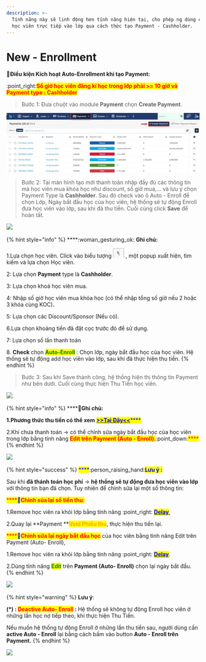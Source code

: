 ```yaml
---
description: >-
  Tính năng này sẽ linh động hơn tính năng hiện tại, cho phép ng dùng có thể add
  học viên trực tiếp vào lớp qua cách thức tạo Payment - Cashholder.
---
```


# New - Enrollment

:tada:**Điều kiện Kích hoạt Auto-Enrollment khi tạo Payment:**&#x20;

:point\_right:<mark style="color:red;">**Số giờ học viên đăng kí học trong lớp phải >= 10 giờ và Payment type : Cashholder**</mark>

> Bước 1: Đưa chuột vào module **Payment** chọn **Create Payment**.

![](../.gitbook/assets/payment1.jpg)

> Bước 2:&#x20;
> Tại màn hình tạo mới thanh toán nhập đầy đủ các thông tin mà học viên mua khóa học như discount, số giờ mua,... và lưu ý chọn Payment Type là **Cashholder**. Sau đó check vào ô Auto - Enroll để chọn Lớp, Ngày bắt đầu học của học viên, hệ thống sẽ tự động Enroll đưa học viên vào lớp, sau khi đã thu tiền. Cuối cùng click **Save** để hoàn tất.

![](../.gitbook/assets/New\_Auto1.png)

{% hint style="info" %}
****:woman\_gesturing\_ok: **Ghi chú:**

1.Lựa chọn học viên.&#x20;
Click vào biểu tượng ![](../.gitbook/assets/Enroll4.png) , một popup xuất hiện, tìm kiếm và lựa chọn Học viên.

2: Lựa chọn **Payment** type là **Cashholder**.

3: Lựa chọn khoá học viên mua.

4: Nhập số giờ học viên mua khóa học (có thể nhập tổng số giờ nếu 2 hoặc 3 khóa cùng KOC)**.**

5: Lựa chọn các Discount/Sponsor (Nếu có).

6.Lựa chọn khoảng tiền đã đặt cọc trước đó để sử dụng.

7: Lựa chọn số lần thanh toán

8\. **Check** chọn <mark style="color:green;">**Auto-Enroll**</mark> : Chọn lớp, ngày bắt đầu học của học viên. Hệ thống sẽ tự động add học viên vào lớp, sau khi đã thực hiện thu tiền.
{% endhint %}

> Bước 3: Sau khi Save thành công, hệ thống hiện thị thông tin Payment như bên dưới. Cuối cùng thực hiện Thu Tiền học viên.

![](../.gitbook/assets/New\_Auto2.png)

{% hint style="info" %}
****:tada:**Ghi chú:**

**1.Phương thức thu tiền có thể xem** [<mark style="color:blue;">**>>Tại Đây<<**</mark>](https://help.dotb.vn/quan-li-dang-ki-hoc-va-thu-tien/quan-li-thanh-toan#thanh-toan-cho-payment)<mark style="color:blue;">****</mark>

2.Khi chưa thanh toán -> có thể chỉnh sửa ngày bắt đầu học của học viên trong lớp bằng tính năng <mark style="color:red;">**Edit trên Payment (Auto - Enroll).**</mark>:point\_down:<mark style="color:red;">****</mark>
{% endhint %}

![](../.gitbook/assets/newauto\_3.png)

{% hint style="success" %}
<mark style="color:blue;">****</mark>:person\_raising\_hand:<mark style="color:blue;">**Lưu ý :**</mark>&#x20;

Sau khi **đã thánh toán học phí** -> **hệ thống sẽ tự động đưa học viên vào lớp** với thông tin bạn đã chọn. Tuy nhiên để chỉnh sửa lại một số thông tin:

<mark style="color:red;">****</mark>:clap:<mark style="color:red;">**Chỉnh sủa lại số tiền thu**</mark><mark style="color:red;">:</mark>&#x20;

1.Remove học viên ra khỏi lớp bằng tính năng :point\_right: [<mark style="color:blue;">**Delay**</mark>](bao-luu-xoa-hoc-vien.md),&#x20;

2.Quay lại **Payment **<mark style="color:orange;">**Void Phiếu thu**</mark>, thực hiện thu tiền lại.

<mark style="color:red;">****</mark>:clap:<mark style="color:red;">**Chỉnh sửa lại ngày bắt đầu học**</mark> của học viên bằng tình năng Edit trên Payment (Auto- Enroll),&#x20;

1.Remove học viên ra khỏi lớp bằng tính năng :point\_right: [<mark style="color:blue;">**Delay**</mark>](bao-luu-xoa-hoc-vien.md).

2.Dùng tính năng <mark style="color:green;">**Edit**</mark> trên **Payment **<mark style="color:green;">**(Auto- Enroll)**</mark> chọn lại ngày bắt đầu.
{% endhint %}

![](../.gitbook/assets/newauto\_3.png)

{% hint style="warning" %}
**Lưu ý**:&#x20;

**(\*) : **<mark style="color:red;">**Deactive Auto- Enroll**</mark>** :** Hệ thống sẽ không tự động Enroll học viên ở những lần học nợ tiếp theo, khi thực hiện Thu Tiền.

Nếu muốn hệ thống tự động Enroll ở những lần thu tiền sau, người dùng cần **active Auto - Enroll** lại bằng cách bấm vào button **Auto - Enroll trên Payment.**
{% endhint %}

![](../.gitbook/assets/eidt\_auto.png)
